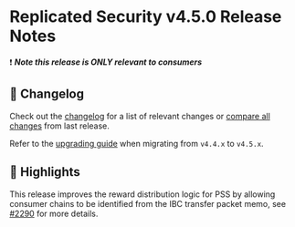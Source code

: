# Replicated Security v4.5.0  Release Notes

❗ ***Note this release is ONLY relevant to consumers***

## 📝 Changelog
Check out the [changelog](https://github.com/cosmos/interchain-security/blob/v4.5.0/CHANGELOG.md) for a list of relevant changes or [compare all changes](https://github.com/cosmos/interchain-security/compare/v4.4.0...v4.5.0) from last release.

<!-- Add the following line for major or minor releases -->
Refer to the [upgrading guide](https://github.com/cosmos/interchain-security/blob/release/v4.5.x/UPGRADING.md) when migrating from `v4.4.x` to `v4.5.x`.

## 🚀 Highlights

<!-- Add any highlights of this release -->

This release improves the reward distribution logic for PSS by allowing consumer chains to be identified from the IBC transfer packet memo, see [#2290](https://github.com/cosmos/interchain-security/issues/2290) for more details.